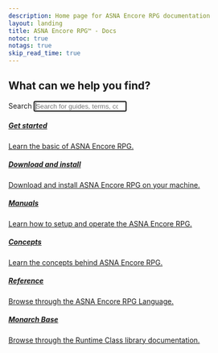 ```yaml
---
description: Home page for ASNA Encore RPG documentation
layout: landing
title: ASNA Encore RPG™ - Docs
notoc: true
notags: true
skip_read_time: true
---
```


  <section class="hero container">
    <div class="row justify-content-center">
      <div class="col-xs-12 text-center">
        <h2>What can we help you find?</h2>
      </div>
    </div>
    <div class="row justify-content-center">
      <form action="/search" method="get" class="col-xs-12 col-sm-offset-2 col-sm-8 col-md-offset-2 col-md-8 col-lg-offset-3 col-lg-6">
        <label class="sr-only" for="st-search-input">Search</label>
        <input
          id="st-search-input"
          class="form-control"
          name="q"
          placeholder="Search for guides, terms, commands and more..."
          type="search"
          autocomplete="off"
          spellcheck="false"
          dir="auto"
          autofocus
        />
        <div id="autocompleteResults"></div>
      </form>
    </div>
  </section>

  <section class="container">
    <div class="row">
      <div class="col-xs-12 col-sm-6 col-lg-4 card-holder">
        <a class="card guides" href="/dox/ecrGettingStartedMain.html">
          <h5 class="title">Get started</h5>
          <p>
            Learn the basic of ASNA Encore RPG.
          </p>
        </a>
      </div>
      <div class="col-xs-12 col-sm-6 col-lg-4 card-holder">
        <a class="card download-ecr" href="/dox/ecrInstallationandsetup.htmll">
          <h5 class="title">Download and install</h5>
          <p>
            Download and install ASNA Encore RPG on your machine.
          </p>
        </a>
      </div>
      <div class="col-xs-12 col-sm-6 col-lg-4 card-holder">
        <a class="card manuals" href="/dox/Welcome.html">
          <h5 class="title">Manuals</h5>
          <p>
            Learn how to setup and operate the ASNA Encore RPG.
          </p>
        </a>
      </div> 
      <div class="col-xs-12 col-sm-6 col-lg-4 card-holder">
        <a class="card concepts" href="/dox/ecrConLanguageConceptsMain.html">
          <h5 class="title">Concepts</h5>
          <p>
            Learn the concepts behind ASNA Encore RPG.
          </p>
        </a>
      </div>     
      <div class="col-xs-12 col-sm-6 col-lg-4 card-holder">
        <a class="card reference" href="/dox/ecrLrfLangRefMain.html">
          <h5 class="title">Reference</h5>
          <p>
            Browse through the ASNA Encore RPG Language.
          </p>
        </a>
      </div>
      <div class="col-xs-12 col-sm-6 col-lg-4 card-holder">
        <a class="card monarch-base-docs" href="//asnaqsys.github.io">
          <h5 class="title">Monarch Base</h5>
          <p>
            Browse through the Runtime Class library documentation.
          </p>
        </a>
      </div>
    </div>
  </section>
